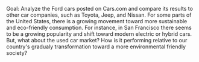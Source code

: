 Goal: Analyze the Ford cars posted on Cars.com and compare its results to other car companies, such as Toyota, Jeep, and Nissan. For some parts of the United States, there is a growing movement toward more sustainable 
and eco-friendly consumption. For instance, in San Francisco there seems to be a growing popularity and shift toward modern electric or hybrid cars. But, what about the used car market? 
How is it performing relative to our country's gradualy transformation toward a more environmental friendly society? 

